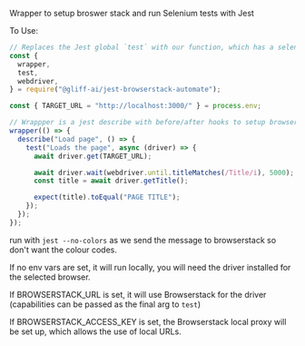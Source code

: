 Wrapper to setup broswer stack and run Selenium tests with Jest

To Use:

```javascript
// Replaces the Jest global `test` with our function, which has a selenium driver as an arg. This handles sending pass/failure status to Browserstack.
const {
  wrapper,
  test,
  webdriver,
} = require("@gliff-ai/jest-browserstack-automate");

const { TARGET_URL = "http://localhost:3000/" } = process.env;

// Wrappper is a jest describe with before/after hooks to setup browserstack and the local tunnel
wrapper(() => {
  describe("Load page", () => {
    test("Loads the page", async (driver) => {
      await driver.get(TARGET_URL);

      await driver.wait(webdriver.until.titleMatches(/Title/i), 5000);
      const title = await driver.getTitle();

      expect(title).toEqual("PAGE TITLE");
    });
  });
});

```

run with `jest --no-colors` as we send the message to browserstack so don't want the colour codes.

If no env vars are set, it will run locally, you will need the driver installed for the selected browser.

If BROWSERSTACK_URL is set, it will use Browserstack for the driver (capabilities can be passed as the final arg to `test`)

If BROWSERSTACK_ACCESS_KEY is set, the Browserstack local proxy will be set up, which allows the use of local URLs.
